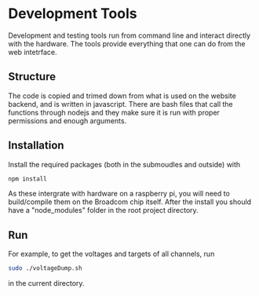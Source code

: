 # Development Tools
Development and testing tools run from command line and interact directly with the hardware. The tools provide everything that one can do from the web intetrface.

## Structure
The code is copied and trimed down from what is used on the website backend, and is written in javascript. There are bash files that call the functions through nodejs and they make sure it is run with proper permissions and enough arguments.

## Installation
Install the required packages (both in the submoudles and outside) with 
```bash
npm install
```
As these intergrate with hardware on a raspberry pi, you will need to build/compile them on the Broadcom chip itself. After the install you should have a "node_modules" folder in the root project directory.

## Run

For example, to get the voltages and targets of all channels, run 

```bash
sudo ./voltageDump.sh
```
in the current directory.